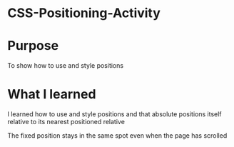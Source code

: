 # CSS-Positioning-Activity

# Purpose

To show how to use and style positions

# What I learned

I learned how to use and style positions and that absolute positions itself relative to its nearest positioned relative

The fixed position stays in the same spot even when the page has scrolled
